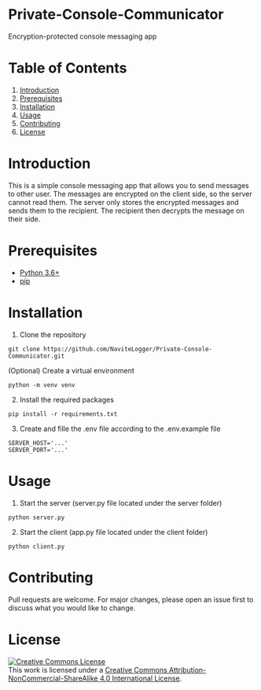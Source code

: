 # Private-Console-Communicator
Encryption-protected console messaging app

# Table of Contents
1. [Introduction](#introduction)
2. [Prerequisites](#prerequisites)
3. [Installation](#installation)
4. [Usage](#usage)
5. [Contributing](#contributing)
6. [License](#license)

# Introduction
This is a simple console messaging app that allows you to send messages to other user. The messages are encrypted on the client side, so the server cannot read them. The server only stores the encrypted messages and sends them to the recipient. The recipient then decrypts the message on their side.

# Prerequisites
- [Python 3.6+](https://www.python.org/downloads/)
- [pip](https://pip.pypa.io/en/stable/installing/)

# Installation
1. Clone the repository
```
git clone https://github.com/NaviteLogger/Private-Console-Communicator.git
```

(Optional) Create a virtual environment
```
python -m venv venv
```

2. Install the required packages
```
pip install -r requirements.txt
```

3. Create and fille the .env file according to the .env.example file
```
SERVER_HOST='...'
SERVER_PORT='...'
```

# Usage
1. Start the server (server.py file located under the server folder)
```
python server.py
```

2. Start the client (app.py file located under the client folder)
```
python client.py
```

# Contributing
Pull requests are welcome. For major changes, please open an issue first to discuss what you would like to change.

# License
<a rel="license" href="http://creativecommons.org/licenses/by-nc-sa/4.0/"><img alt="Creative Commons License" style="border-width:0" src="https://i.creativecommons.org/l/by-nc-sa/4.0/88x31.png" /></a><br />This work is licensed under a <a rel="license" href="http://creativecommons.org/licenses/by-nc-sa/4.0/">Creative Commons Attribution-NonCommercial-ShareAlike 4.0 International License</a>.
